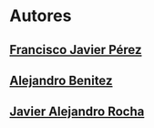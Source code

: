 # Autores

## [Francisco Javier Pérez](https://github.com/Fraph)
## [Alejandro Benitez](https://github.com/AleBenitez95)
## [Javier Alejandro Rocha](https://github.com/JavierRochaS)
